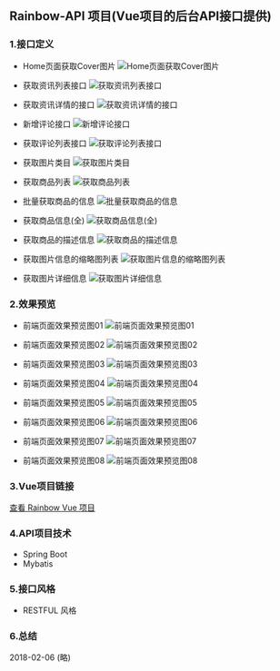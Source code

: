 ## Rainbow-API 项目(Vue项目的后台API接口提供)

### 1.接口定义

- Home页面获取Cover图片
![Home页面获取Cover图片](./src/main/resources/doc/photos/1.Home页面获取Cover图片.png)

- 获取资讯列表接口
![获取资讯列表接口](./src/main/resources/doc/photos/2.获取资讯列表接口.png)

- 获取资讯详情的接口
![获取资讯详情的接口](./src/main/resources/doc/photos/3.获取资讯详情的接口.png)

- 新增评论接口
![新增评论接口](./src/main/resources/doc/photos/4.新增评论接口.png)

- 获取评论列表接口
![获取评论列表接口](./src/main/resources/doc/photos/5.获取评论列表接口.png)

- 获取图片类目
![获取图片类目](./src/main/resources/doc/photos/6.获取图片类目.png)

- 获取商品列表
![获取商品列表](./src/main/resources/doc/photos/7.获取商品列表.png)

- 批量获取商品的信息
![批量获取商品的信息](./src/main/resources/doc/photos/8.批量获取商品的信息.png)

- 获取商品信息(全)
![获取商品信息(全)](./src/main/resources/doc/photos/9.获取商品信息(全).png)

- 获取商品的描述信息
![获取商品的描述信息](./src/main/resources/doc/photos/10.获取商品的描述信息.png)

- 获取图片信息的缩略图列表
![获取图片信息的缩略图列表](./src/main/resources/doc/photos/11.获取图片信息的缩略图列表.png)

- 获取图片详细信息
![获取图片详细信息](./src/main/resources/doc/photos/12.获取图片详细信息.png)

### 2.效果预览

- 前端页面效果预览图01
![前端页面效果预览图01](./src/main/resources/doc/photos/001.Front-Page-Scan.png)

- 前端页面效果预览图02
![前端页面效果预览图02](./src/main/resources/doc/photos/002.Front-Page-Scan.png)

- 前端页面效果预览图03
![前端页面效果预览图03](./src/main/resources/doc/photos/003.Front-Page-Scan.png)

- 前端页面效果预览图04
![前端页面效果预览图04](./src/main/resources/doc/photos/004.Front-Page-Scan.png)

- 前端页面效果预览图05
![前端页面效果预览图05](./src/main/resources/doc/photos/005.Front-Page-Scan.png)

- 前端页面效果预览图06
![前端页面效果预览图06](./src/main/resources/doc/photos/006.Front-Page-Scan.png)

- 前端页面效果预览图07
![前端页面效果预览图07](./src/main/resources/doc/photos/007.Front-Page-Scan.png)

- 前端页面效果预览图08
![前端页面效果预览图08](./src/main/resources/doc/photos/008.Front-Page-Scan.png)


### 3.Vue项目链接

[查看 Rainbow Vue 项目](https://github.com/YuJhon/Vue-Learning/tree/master/zrainbow)


### 4.API项目技术

- Spring Boot
- Mybatis


### 5.接口风格
- RESTFUL 风格 

### 6.总结
 2018-02-06 (略)

